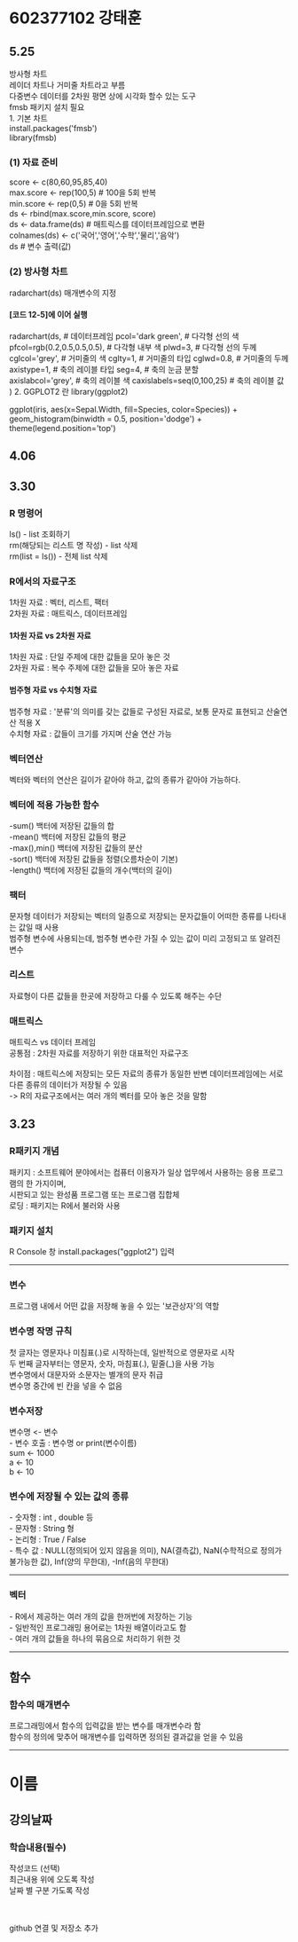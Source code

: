 <h1>602377102 강태훈</h1>
<h2>5.25</h2>
방사형 차트   <br>
레이더 차트나 거미줄 차트라고 부름   <br>
다중변수 데이터를 2차원 평면 상에 시각화 할수 있는 도구      <br>
fmsb 패키지 설치 필요      <br>
1. 기본 차트       <br>
install.packages('fmsb')   <br>
library(fmsb)    <br>

### (1) 자료 준비     
score <- c(80,60,95,85,40)    
max.score <- rep(100,5)          # 100을 5회 반복    
min.score <- rep(0,5)            # 0을 5회 반복    
ds <- rbind(max.score,min.score, score)     
ds <- data.frame(ds)             # 매트릭스를 데이터프레임으로 변환      
colnames(ds) <- c('국어','영어','수학','물리','음악')    
ds # 변수 출력(값) <br>

### (2) 방사형 차트 
radarchart(ds)
매개변수의 지정
#### [코드 12-5]에 이어 실행 
radarchart(ds,                           # 데이터프레임
           pcol='dark green',            # 다각형 선의 색 
           pfcol=rgb(0.2,0.5,0.5,0.5),   # 다각형 내부 색
           plwd=3,                       # 다각형 선의 두께
           cglcol='grey',                # 거미줄의 색
           cglty=1,                      # 거미줄의 타입
           cglwd=0.8,                    # 거미줄의 두께
           axistype=1,                   # 축의 레이블 타입
           seg=4,                        # 축의 눈금 분할                         
           axislabcol='grey',            # 축의 레이블 색
           caxislabels=seq(0,100,25)     # 축의 레이블 값
)
2. GGPLOT2 란
library(ggplot2)

ggplot(iris, aes(x=Sepal.Width, fill=Species, color=Species)) +
  geom_histogram(binwidth = 0.5, position='dodge') +
  theme(legend.position='top')
<h2>4.06<h2>
<H2>3.30</h2>
<h3>R 명령어</h3>
ls() - list 조회하기<br>
rm(해당되는 리스트 명 작성) - list 삭제<br>
rm(list = ls()) - 전체 list 삭제 <br>
<h3>R에서의 자료구조</h3>
1차원 자료 : 벡터, 리스트, 팩터<br>
2차원 자료 : 매트릭스, 데이터프레임<br>
<h4>1차원 자료 vs 2차원 자료</h4>
1차원 자료 : 단일 주제에 대한 값들을 모아 놓은 것<br>
2차원 자료 : 복수 주제에 대한 값들을 모아 놓은 자료<br>
<h4>범주형 자료 vs 수치형 자료</h4>
범주형 자료 : '분류'의 의미를 갖는 값들로 구성된 자료로, 보통 문자로 표현되고 산술연산 적용 X<br>
수치형 자료 : 값들이 크기를 가지며 산술 연산 가능<br>
<h3>벡터연산</h3>
벡터와 벡터의 연산은 길이가 같아야 하고, 값의 종류가 같아야 가능하다.<br>
<h3>벡터에 적용 가능한 함수</h3>
-sum()	백터에 저장된 값들의 합<br>
-mean()	백터에 저장된 값들의 평균<br>
-max(),min()	백터에 저장된 값들의 분산<br>
-sort()	백터에 저장된 값들을 정렬(오름차순이 기본)<br>
-length()	백터에 저장된 값들의 개수(백터의 길이)<br>
<h3>팩터</h3>
문자형 데이터가 저장되는 벡터의 일종으로 저장되는 문자값들이 어떠한 종류를 나타내는 값일 때 사용<br>
범주형 변수에 사용되는데, 범주형 변수란 가질 수 있는 값이 미리 고정되고 또 알려진 변수<br>
<h3>리스트</h3>
자료형이 다른 값들을 한곳에 저장하고 다룰 수 있도록 해주는 수단<br>
<h3>매트릭스</h3>
매트릭스 vs 데이터 프레임<br>
공통점 : 2차원 자료를 저장하기 위한 대표적인 자료구조<br><br>
차이점 : 매트릭스에 저장되는 모든 자료의 종류가 동일한 반변 데이터프레임에는 서로 다른 종류의 데이터가 저장될 수 있음<br>
-> R의 자료구조에서는 여러 개의 벡터를 모아 놓은 것을 말함<br>


<h2>3.23</h2>
<h3>R패키지 개념</h3>
패키지 : 소프트웨어 분야에서는 컴퓨터 이용자가 일상 업무에서 사용하는 응용 프로그램의 한 가지이며,<br> 
시판되고 있는 완성품 프로그램 또는 프로그램 집합체<br>
로딩 : 패키지는 R에서 불러와 사용
<h3>패키지 설치</h3>
R  Console 창 install.packages("ggplot2") 입력<br><hr>
<h3>변수</h3>
프로그램 내에서 어떤 값을 저장해 놓을 수 있는 '보관상자'의 역할<br>
<h3>변수명 작명 규칙</h3>
첫 글자는 영문자나 미침표(.)로 시작하는데, 일반적으로 영문자로 시작<br>
두 번째 글자부터는 영문자, 숫자, 마침표(.), 밑줄(_)을 사용 가능<br>
변수명에서 대문자와 소문자는 별개의 문자 취급<br>
변수명 중간에 빈 칸을 넣을 수 없음<br>
<h3>변수저장</h3>
변수명 <- 변수 <Br>
- 변수 호출 : 변수명 or print(변수이름)<br>
sum <- 1000<br>
a <- 10<br>
b <- 10<br>
<h3>변수에 저장될 수 있는 값의 종류</h3>
- 숫자형 : int , double 등<br>
- 문자형 : String 형 <br>
- 논리형 : True / False<br>
- 특수 값 : NULL(정의되어 있지 않음을 의미), NA(결측값), NaN(수학적으로 정의가 불가능한 값), Inf(양의 무한대), -Inf(음의 무한대)<br><hr>
<h3>벡터</h3>
- R에서 제공하는 여러 개의 값을 한꺼번에 저장하는 기능<br>
- 일반적인 프로그래밍 용어로는 1차원 배열이라고도 함<br>
- 여러 개의 값들을 하나의 묶음으로 처리하기 위한 것<br><hr>
<h2>함수</h2>
<h3>함수의 매개변수</h3>
프로그래밍에서 함수의 입력값을 받는 변수를 매개변수라 함<br>
함수의 정의에 맞추어 매개변수를 입력하면 정의된 결과값을 얻을 수 있음<br><hr>



<h1> 이름 </h1>
<h2> 강의날짜 </h2>
<h3> 학습내용(필수) </h3>
작성코드 (선택)<br>
최근내용 위에 오도록 작성<br>
날짜 별 구분 가도록 작성<br>
<br><br>

github 연결 및 저장소 추가
